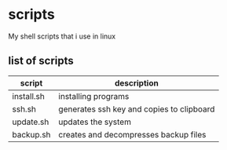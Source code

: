 # scripts
My shell scripts that i use in linux

## list of scripts

| script | description |
| --- | --- |
| install.sh | installing programs |
| ssh.sh | generates ssh key and copies to clipboard |
| update.sh | updates the system |
| backup.sh | creates and decompresses backup files |

